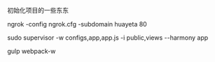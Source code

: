 初始化项目的一些东东

ngrok -config ngrok.cfg -subdomain huayeta 80

sudo supervisor -w configs,app,app.js -i public,views  --harmony app

gulp webpack-w
